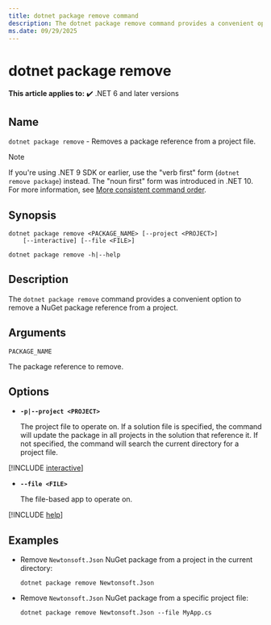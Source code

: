 ```yaml
---
title: dotnet package remove command
description: The dotnet package remove command provides a convenient option to remove NuGet package reference to a project.
ms.date: 09/29/2025
---
```

# dotnet package remove

**This article applies to:** ✔️ .NET 6 and later versions

## Name

`dotnet package remove` - Removes a package reference from a project file.

> [!NOTE]
> If you're using .NET 9 SDK or earlier, use the "verb first" form (`dotnet remove package`) instead. The "noun first" form was introduced in .NET 10. For more information, see [More consistent command order](../whats-new/dotnet-10/sdk.md#more-consistent-command-order).

## Synopsis

```dotnetcli
dotnet package remove <PACKAGE_NAME> [--project <PROJECT>]  
    [--interactive] [--file <FILE>]

dotnet package remove -h|--help
```

## Description

The `dotnet package remove` command provides a convenient option to remove a NuGet package reference from a project.

## Arguments

`PACKAGE_NAME`

The package reference to remove.

## Options

- **`-p|--project <PROJECT>`**

  The project file to operate on. If a solution file is specified, the command will update the package in all projects in the solution that reference it. If not specified, the command will search the current directory for a project file.

[!INCLUDE [interactive](../../../includes/cli-interactive.md)]

- **`--file <FILE>`**

  The file-based app to operate on.

[!INCLUDE [help](../../../includes/cli-help.md)]

## Examples

- Remove `Newtonsoft.Json` NuGet package from a project in the current directory:

  ```dotnetcli
  dotnet package remove Newtonsoft.Json
  ```

- Remove `Newtonsoft.Json` NuGet package from a specific project file:

  ```dotnetcli
  dotnet package remove Newtonsoft.Json --file MyApp.cs
  ```

